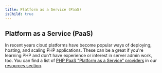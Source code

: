 ```yaml
---
title: Platform as a Service (PaaS)
isChild: true
---
```


## Platform as a Service (PaaS) 

In recent years cloud platforms have become popular ways of deploying, hosting, and scaling PHP applications. These can be a great if you're learning PHP and don't have experience or interest in server admin work, too. You can find a list of [PHP PaaS "Platform as a Service" providers](#php_paas_providers) in our [resources section](#resources). 
